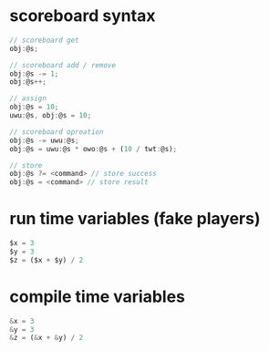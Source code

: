 
# scoreboard syntax
```ts
// scoreboard get
obj:@s;

// scoreboard add / remove
obj:@s -= 1;
obj:@s++;

// assign
obj:@s = 10;
uwu:@s, obj:@s = 10;

// scoreboard opreation
obj:@s -= uwu:@s;
obj:@s = uwu:@s * owo:@s + (10 / twt:@s);

// store
obj:@s ?= <command> // store success
obj:@s = <command> // store result

```

# run time variables (fake players)
```ts
$x = 3
$y = 3
$z = ($x + $y) / 2
```

# compile time variables
```ts
&x = 3
&y = 3
&z = (&x + &y) / 2
```
